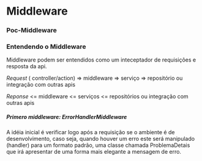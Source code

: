 # Middleware
### Poc-Middleware

### Entendendo o Middleware

Middleware podem ser entendidos como um inteceptador de requisições e resposta da api.

*Request* ( controller/action) => middleware => serviço => repositório ou  integração com outras apis

*Reponse* <= middleware <= serviços <= repositórios ou integração com outras apis  

##### Primero middleware: ErrorHandlerMiddleware

A idéia inicial é verificar logo após a requisição se o ambiente é de desenvolvimento, caso seja, quando houver um erro este será manipulado (handler) para um formato padrão, uma classe chamada ProblemaDetais que irá apresentar de uma forma mais elegante a mensagem de erro.
